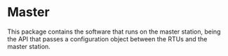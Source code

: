 # Master
This package contains the software that runs on the master station, being the API that passes a configuration object between the RTUs and the master station.
